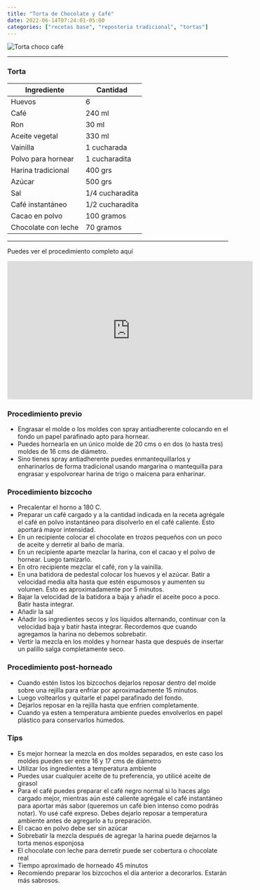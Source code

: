 ```yaml
---
title: "Torta de Chocolate y Café"
date: 2022-06-14T07:24:01-05:00
categories: ["recetas base", "reposteria tradicional", "tortas"]
---
```

![Torta choco café](../../images/torta_chocolate.jpg)
___
### Torta

| Ingrediente | Cantidad |
| ----------- | ----------- |
| Huevos | 6 |
| Café | 240 ml |
| Ron | 30 ml |
| Aceite vegetal | 330 ml |
| Vainilla | 1 cucharada|
| Polvo para hornear | 1 cucharadita |
| Harina tradicional| 400 grs |
| Azúcar | 500 grs |
| Sal | 1/4 cucharadita |
| Café instantáneo| 1/2 cucharadita |
| Cacao en polvo| 100 gramos |
| Chocolate con leche| 70 gramos |
___

Puedes ver el procedimiento completo aquí
<iframe width="560" height="315" src="https://www.youtube.com/embed/wugj7QIAcBg" title="YouTube video player" frameborder="0" allow="accelerometer; autoplay; clipboard-write; encrypted-media; gyroscope; picture-in-picture" allowfullscreen></iframe>


### Procedimiento previo
- Engrasar el molde o los moldes con spray antiadherente colocando en el fondo un papel parafinado apto para hornear.
- Puedes hornearla en un único molde de 20 cms o en dos (o hasta tres) moldes de 16 cms de diámetro.
- Sino tienes spray antiadherente puedes enmantequillarlos y enharinarlos de forma tradicional usando margarina o mantequilla para engrasar y espolvorear harina de trigo o maicena para enharinar.
  

### Procedimiento bizcocho
- Precalentar el horno a 180 C.
- Preparar un café cargado y a la cantidad indicada en la receta agrégale el café en polvo instantáneo para disolverlo en el café caliente. Esto aportará mayor intensidad.
- En un recipiente colocar el chocolate en trozos pequeños con un poco de aceite y derretir al baño de maría.
- En un recipiente aparte mezclar la harina, con el cacao y el polvo de hornear. Luego tamizarlo.
- En otro recipiente mezclar el café, ron y la vainilla.
- En una batidora de pedestal colocar los huevos y el azúcar. Batir a velocidad media alta hasta que estén espumosos y aumenten su volumen. Esto es aproximadamente por 5 minutos.
- Bajar la velocidad de la batidora a baja y añadir el aceite poco a poco. Batir hasta integrar.
- Añadir la sal
- Añadir los ingredientes secos y los líquidos alternando, continuar con la velocidad baja y batir hasta integrar. Recordemos que cuando agregamos la harina no debemos sobrebatir.
- Vertir la mezcla en los moldes y hornear hasta que después de insertar un palillo salga completamente seco.

### Procedimiento post-horneado
- Cuando estén listos los bizcochos dejarlos reposar dentro del molde sobre una rejilla para enfriar por aproximadamente 15 minutos.
- Luego voltearlos y quitarle el papel parafinado del fondo.
- Dejarlos reposar en la rejilla hasta que enfrien completamente.
- Cuando ya esten a temperatura ambiente puedes envolverlos en papel plástico para conservarlos húmedos.

### Tips
- Es mejor hornear la mezcla en dos moldes separados, en este caso los moldes pueden ser entre 16 y 17 cms de diámetro
- Utilizar los ingredientes a temperatura ambiente
- Puedes usar cualquier aceite de tu preferencia, yo utilicé aceite de girasol
- Para el café puedes preparar el café negro normal si lo haces algo cargado mejor, mientras aún esté caliente agrégale el café instantáneo para aportar más sabor (queremos un café bien intenso como podrás notar). Yo usé café expreso. Debes dejarlo reposar a temperatura ambiente antes de agregarlo a tu preparación.
- El cacao en polvo debe ser sin azúcar
- Sobrebatir la mezcla después de agregar la harina puede dejarnos la torta menos esponjosa 
- El chocolate con leche para derretir puede ser cobertura o chocolate real
- Tiempo aproximado de horneado 45 minutos
- Recomiendo preparar los bizcochos el día anterior a decorarlos. Estarán más sabrosos.

